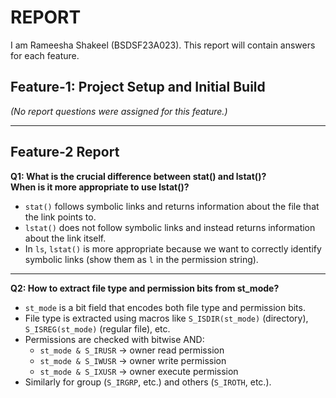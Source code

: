 # REPORT

I am Rameesha Shakeel (BSDSF23A023). This report will contain answers for each feature.

## Feature-1: Project Setup and Initial Build
*(No report questions were assigned for this feature.)*

---
## Feature-2 Report

**Q1: What is the crucial difference between stat() and lstat()?  
When is it more appropriate to use lstat()?**

- `stat()` follows symbolic links and returns information about the file that the link points to.  
- `lstat()` does not follow symbolic links and instead returns information about the link itself.  
- In `ls`, `lstat()` is more appropriate because we want to correctly identify symbolic links (show them as `l` in the permission string).

---

**Q2: How to extract file type and permission bits from st_mode?**

- `st_mode` is a bit field that encodes both file type and permission bits.  
- File type is extracted using macros like `S_ISDIR(st_mode)` (directory), `S_ISREG(st_mode)` (regular file), etc.  
- Permissions are checked with bitwise AND:  
  - `st_mode & S_IRUSR` → owner read permission  
  - `st_mode & S_IWUSR` → owner write permission  
  - `st_mode & S_IXUSR` → owner execute permission  
- Similarly for group (`S_IRGRP`, etc.) and others (`S_IROTH`, etc.).

